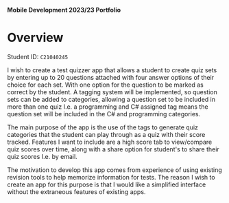 **Mobile Development 2023/23 Portfolio**
# Overview

Student ID: `C21040245`

I wish to create a test quizzer app that allows a student to create quiz sets by entering up to 20 
questions attached with four answer options of their choice for each set. With one option for the
question to be marked as correct by the student. A tagging system will be implemented, 
so question sets can be added to categories, allowing a question set to be included in more than
one quiz I.e. a programming and C# assigned tag means the question set will be included in the C# 
and programming categories. 

The main purpose of the app is the use of the tags to generate quiz categories that the student can
play through as a quiz with their score tracked. Features I want to include are a high score 
tab to view/compare quiz scores over time, along with a share option for student's to share 
their quiz scores I.e. by email.

The motivation to develop this app comes from experience of using existing revision tools to help
memorize information for tests. The reason I wish to create an app for this purpose 
is that I would like a simplified interface without the extraneous features of existing apps. 